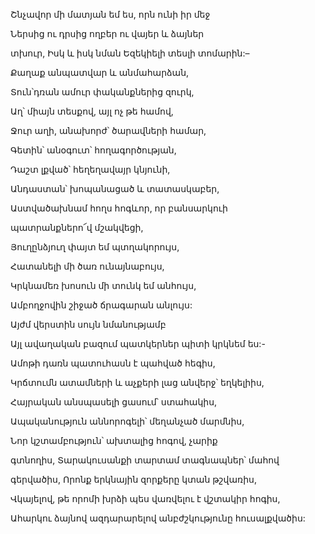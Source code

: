 Շնչավոր մի մատյան եմ ես, որն ունի իր մեջ

Ներսից ու դրսից ողբեր ու վայեր և ձայներ

տխուր, Իսկ և իսկ նման Եզեկիելի տեսլի տոմարին:–

Քաղաք անպատվար և անմահարձան,

Տուն՝դռան ամուր փականքներից զուրկ,

Աղ՝ միայն տեսքով, այլ ոչ թե համով,

Ջուր աղի, անախորժ՝ ծարավների համար,

Գետին՝ անօգուտ՝ հողագործության,

Դաշտ լքված՝ հեղեղավայր կնյունի,

Անդաստան՝ խոպանացած և տատասկաբեր,

Աստվածախնամ հողս հոգևոր, որ բանսարկուի

պատրանքներո՜վ մշակվեցի,

Յուղընձյուղ փայտ եմ պտղակորույս,

Հատանելի մի ծառ ունայնաբույս,

Կրկնամեռ խոսուն մի տունկ եմ անհույս,

Ամբողջովին շիջած ճրագարան անլույս:

Այժմ վերստին սույն նմանությամբ

Այլ ավաղական բազում պատկերներ պիտի կրկնեմ ես:-

Ամոթի դառն պատուհասն է պահված հեգիս,

Կրճտումն ատամների և աչքերի լաց անվերջ՝ եղկելիիս,

Հայրական անսպասելի ցասում՝ ստահակիս,

Ապականություն աննորոգելի՝ մեղանչած մարմնիս,

Նոր կշտամբություն՝ ախտալից հոգով, չարիք

գտնողիս, Տարակուսանքի տարտամ տագնապներ՝ մահով

գերվածիս, Որոնք երկնային զորքերը կտան թշվառիս,

Վկայելով, թե որոմի խրձի պես վառվելու է վշտակիր հոգիս,

Ահարկու ձայնով ազդարարելով անբժշկությունը հուսալքվածիս: